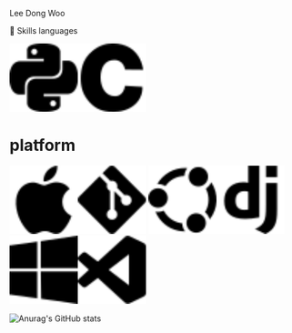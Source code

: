  Lee Dong Woo

 🦾 Skills
 languages

<img src="./icon/python.svg" alt="python" height="120" width="120"><img src="./icon/c.svg" alt="c" height="120" width="120">

# platform
<img src="./icon/apple.svg" alt="apple" height="120" width="120"><img src="./icon/git.svg" height="120" width="120">
<img src="./icon/ubuntu.svg" height="120" width="120"><img src="./icon/django.svg" alt="django" height="120" width="120">
<img src="./icon/windows.svg" height="120" width="120"><img src="./icon/visualstudiocode.svg" height="120" width="120">
 </h1>

![Anurag's GitHub stats](https://github-readme-stats.vercel.app/api?username=moveright1231&show_icons=true&theme=radical)

<!--
**moveright1231/moveright1231** is a ✨ _special_ ✨ repository because its `README.md` (this file) appears on your GitHub profile.

Here are some ideas to get you started:

- 🔭 I’m currently working on ...
- 🌱 I’m currently learning ...
- 👯 I’m looking to collaborate on ...
- 🤔 I’m looking for help with ...
- 💬 Ask me about ...
- 📫 How to reach me: ...
- 😄 Pronouns: ...
- ⚡ Fun fact: ...
-->

